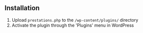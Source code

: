 ## Installation

1. Upload `prestations.php` to the `/wp-content/plugins/` directory
2. Activate the plugin through the 'Plugins' menu in WordPress

